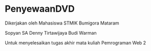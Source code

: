 PenyewaanDVD
============
Dikerjakan oleh Mahasiswa STMIK Bumigora Mataram

Sopyan SA
Denny Tirtawijaya
Budi Warman 

Untuk menyelesaikan tugas akhir mata kuliah Pemrograman Web 2
